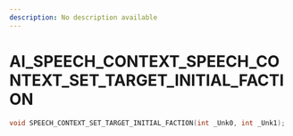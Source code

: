 ```yaml
---
description: No description available 
---
```


# AI_SPEECH_CONTEXT\_SPEECH_CONTEXT_SET_TARGET_INITIAL_FACTION

```cpp
void SPEECH_CONTEXT_SET_TARGET_INITIAL_FACTION(int _Unk0, int _Unk1);
```